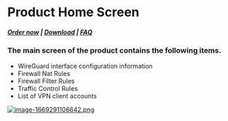 # Product Home Screen

#####  [Order now](https://panel.puqcloud.com/index.php?rp=/store/whmcs-module-wireguard-business-vpn) | [Download](https://download.puqcloud.com/WHMCS/servers/PUQ_WHMCS-WireGuard-Business-VPN/) | [FAQ](https://faq.puqcloud.com/)

### The main screen of the product contains the following items.

- WireGuard interface configuration information
- Firewall Nat Rules
- Firewall Filter Rules
- Traffic Control Rules
- List of VPN client accounts

[![image-1669291106642.png](https://doc.puq.info/uploads/images/gallery/2022-11/scaled-1680-/image-1669291106642.png)](https://doc.puq.info/uploads/images/gallery/2022-11/image-1669291106642.png)
